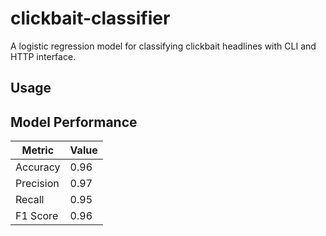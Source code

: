 # clickbait-classifier
A logistic regression model for classifying clickbait headlines with CLI and HTTP interface.


## Usage

## Model Performance

| Metric    | Value |
|-----------|-------|
| Accuracy  | 0.96  |
| Precision | 0.97  |
| Recall    | 0.95  |
| F1 Score  | 0.96  |

